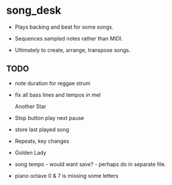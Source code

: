 # song_desk

- Plays backing and beat for some songs.
- Sequences sampled notes rather than MIDI.

- Ultimately to create, arrange, transpose songs.

## TODO

- note duration for reggae strum
- fix all bass lines and tempos in mel
  
  Another Star
  
- Stop button play next pause
- store last played song

- Repeats, key changes
-   Golden Lady


- song tempo - would want save? - perhaps do in separate file.
- piano octave 0 & 7 is missing some letters
